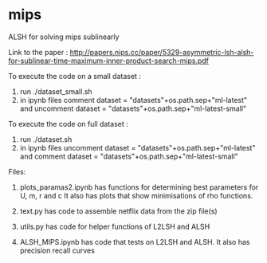 # mips
ALSH for solving mips sublinearly

Link to the paper : http://papers.nips.cc/paper/5329-asymmetric-lsh-alsh-for-sublinear-time-maximum-inner-product-search-mips.pdf




To execute the code on a small dataset :
1. run ./dataset_small.sh
2. in ipynb files comment dataset = "datasets"+os.path.sep+"ml-latest" and uncomment dataset = "datasets"+os.path.sep+"ml-latest-small"


To execute the code on full dataset :
1. run ./dataset.sh
2. in ipynb files uncomment dataset = "datasets"+os.path.sep+"ml-latest" and comment dataset = "datasets"+os.path.sep+"ml-latest-small"


Files: 
1. plots_paramas2.ipynb has functions for determining best parameters for U, m, r and c 
        It also has plots that show minimisations of rho functions.

2. text.py has code to assemble netflix data from the zip file(s)

3. utils.py has code for helper functions of L2LSH and ALSH

4. ALSH_MIPS.ipynb has code that tests on L2LSH and ALSH.
It also has precision recall curves

